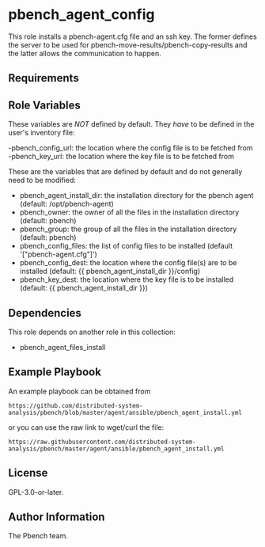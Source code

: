 pbench_agent_config
===================

This role installs a pbench-agent.cfg file and an ssh key. The former
defines the server to be used for
pbench-move-results/pbench-copy-results and the latter allows the
communication to happen.

Requirements
------------

Role Variables
--------------
These variables are *NOT* defined by default. They *have* to be
defined in the user's inventory file:

-pbench_config_url: the location where the config file is to be fetched from
-pbench_key_url: the location where the key file is to be fetched from

These are the variables that are defined by default and do not
generally need to be modified:

- pbench_agent_install_dir: the installation directory for the pbench agent (default: /opt/pbench-agent)
- pbench_owner: the owner of all the files in the installation directory (default: pbench)
- pbench_group: the group of all the files in the installation directory (default: pbench)
- pbench_config_files: the list of config files to be installed (default '["pbench-agent.cfg"]')
- pbench_config_dest: the location where the config file(s) are to be installed (default: {{ pbench_agent_install_dir }}/config)
- pbench_key_dest: the location where the key file is to be installed (default: {{ pbench_agent_install_dir }})


Dependencies
------------
This role depends on another role in this collection:

- pbench_agent_files_install

Example Playbook
----------------
An example playbook can be obtained from

    https://github.com/distributed-system-analysis/pbench/blob/master/agent/ansible/pbench_agent_install.yml

or you can use the raw link to wget/curl the file:

    https://raw.githubusercontent.com/distributed-system-analysis/pbench/master/agent/ansible/pbench_agent_install.yml


License
-------

GPL-3.0-or-later.

Author Information
------------------

The Pbench team.
